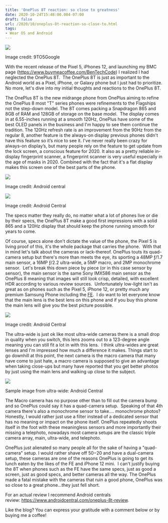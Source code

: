 ```yaml
---
title: 'OnePlus 8T reaction: so close to greatness'
date: 2020-10-24T15:48:00.004-07:00
draft: false
url: /2020/10/oneplus-8t-reaction-so-close-to.html
tags: 
- Wear OS and Android
---
```


[![](https://1.bp.blogspot.com/-wvtiGcEuQgk/X5IwswH29wI/AAAAAAAAKsw/8uWfSif8O74JexBFy2ERgfkrPjbAJanvACNcBGAsYHQ/s320/OnePlus-8T-Lunar-Silver-3.jpg)](https://1.bp.blogspot.com/-wvtiGcEuQgk/X5IwswH29wI/AAAAAAAAKsw/8uWfSif8O74JexBFy2ERgfkrPjbAJanvACNcBGAsYHQ/s2508/OnePlus-8T-Lunar-Silver-3.jpg)

Image credit: 9TO5Google

  

With the recent release of the Pixel 5, iPhones 12, and launching my BMC page (https://www.buymeacoffee.com/BenTechCode) I realized I had neglected the OnePlus 8T.  The OnePlus 8T is just as important to the Android world as a Pixel, iPhone, or Galaxy phone but I just had to prioritize. No more, let's dive into my initial thoughts and reactions to the OnePlus 8T.

The OnePlus 8T is the new midrange phone from OnePlus aiming to refine the OnePlus 8 most "T" series phones were refinements to the Flagships not the step-down model. The 8T comes packing a Snapdragon 865 and 8GB of RAM and 128GB of storage on the base model.  The display comes in at 6.55-inches running at a smooth 120Hz, OnePlus have some of the best OLED panels in the business and I'm happy to see them continue the tradition. The 120Hz refresh rate is an improvement from the 90Hz from the regular 8, another feature is the always-on display previous phones didn't have this feature so it’s nice to see it. I've never really been crazy for always-on display’s, but many people rely on the feature to get update from the lock screen, a conscious feature for 2020. It also as a pretty reliable in-display fingerprint scanner, a fingerprint scanner is very useful especially in the age of masks in 2020. Combined with the fact that it's a flat display makes this screen one of the best parts of the phone.

[![](https://lh3.googleusercontent.com/-ZVOg2JrIlno/X5Sujck3k3I/AAAAAAAAK1I/q2LogZnEBMQkdavPH488EPr1rg7sHenUQCNcBGAsYHQ/image.png)](https://lh3.googleusercontent.com/-ZVOg2JrIlno/X5Sujck3k3I/AAAAAAAAK1I/q2LogZnEBMQkdavPH488EPr1rg7sHenUQCNcBGAsYHQ/image.png)

Image credit: Android central  

[![](https://lh3.googleusercontent.com/-yLPdkyEUrP0/X5StPFYSkEI/AAAAAAAAK04/uDHyRj2q-ysWUWPQMFkCAzNv3BSvsURmgCNcBGAsYHQ/w640-h480/image.png)](https://lh3.googleusercontent.com/-yLPdkyEUrP0/X5StPFYSkEI/AAAAAAAAK04/uDHyRj2q-ysWUWPQMFkCAzNv3BSvsURmgCNcBGAsYHQ/image.png)

Image credit: Android Central

The specs matter they really do, no matter what a lot of phones live or die by their specs, the OnePlus 8T make a good first impressions with a solid 865 and a 120Hz display that should keep the phone running smooth for years to come. 

  
Of course, specs alone don't dictate the value of the phone, the Pixel 5 is living proof of this, it's the whole package that carries the phone.  With that in mind let's talk about the cameras or lack-thereof. OnePlus touts its quad-camera setup but there's more than meets the eye, its sporting a 48MP ƒ/1.7 main sensor, a 16MP ƒ/2.2 ultra-wide, a 5MP macro, and 2MP monochrome sensor.  Let's break this down piece by piece (or in this case sensor by sensor), the main sensor is the same Sony IMX586 main sensor as the OnePlus 8 meaning that images will still look crisp, detailed, with excellent HDR according to various review sources.  Unfortunately low-light isn't as great as on phones such as the Pixel 5, iPhone 12, or pretty much any premium Samsung Phone including the [FE](https://www.blogger.com/blog/post/edit/6040626338774615204/2452277437210950867).  I do want to let everyone know that the main lens is the best lens on this phone and if you buy this phone the main lens will give you the best picture possible.

[![](https://lh3.googleusercontent.com/-Uq3frKzl61Q/X5StiSPp5QI/AAAAAAAAK1A/xshq9n5_pvEXszS_Curz9NpAP_Z6X-1nwCNcBGAsYHQ/image.png)](https://lh3.googleusercontent.com/-Uq3frKzl61Q/X5StiSPp5QI/AAAAAAAAK1A/xshq9n5_pvEXszS_Curz9NpAP_Z6X-1nwCNcBGAsYHQ/image.png)

Image credit: Android Central

The ultra-wide is just ok like most ultra-wide cameras there is a small drop in quality when you switch, this lens zooms out to a 123-degree angle meaning you can still fit a lot in with this lens.  I think ultra-wides are great lenses and I'm impressed how much a difference it makes. Things start to go downhill at this point, the next camera is the macro camera that many have come to just hate, a macro camera is supposed to give an advantage when taking close-ups but many have reported that you get better photos by just using the main lens and walking up close to the subject.  

[![](https://lh3.googleusercontent.com/-nrTS0sci80o/X5Su845eykI/AAAAAAAAK1Q/Xo2125Vs4-gkwnnuCHy_D-tQ6DDJXQ4vQCNcBGAsYHQ/image.png)](https://lh3.googleusercontent.com/-nrTS0sci80o/X5Su845eykI/AAAAAAAAK1Q/Xo2125Vs4-gkwnnuCHy_D-tQ6DDJXQ4vQCNcBGAsYHQ/image.png)

Sample image from ultra-wide: Android Central

The Macro camera has no purpose other than to fill out the camera bump and so OnePlus could say it has a quad-camera setup.  Speaking of that 4th camera there's also a monochrome sensor to take.... monochrome photos? Honestly, I would rather just use a filter instead of a dedicated sensor that has no meaning or impact on the phone itself. OnePlus repeatedly shoots itself in the foot with these meaningless sensors and more importantly their missing a telephoto, nowadays most camera setups are the classic triple camera array, main, ultra-wide, and telephoto. 

OnePlus just alienated so many people all for the sake of having a "quad-camera" setup. I would rather shave off $50-$20 and have a dual-camera setup, these cameras are one of the reasons OnePlus is going to get its lunch eaten by the likes of the FE and iPhone 12 mini.  I can't justify buying the 8T when phones such as the FE have the same specs, just as good a screen, just as good specs, and better cameras all the way. The OnePlus made a fatal mistake with the cameras that ruin a good phone, OnePlus was so close to a great phone...they just fell short.

For an actual review I recommend Android centrals review: https://www.androidcentral.com/oneplus-8t-review.

Like the blog? You can express your gratitude with a comment below or by buying me a coffee!